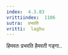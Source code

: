 ```yaml
---
index:  4.3.83
vrittiindex:  1106
sutra:  प्रभवति
vritti:  laghu 
---
```


हिमवतः प्रभवति हैमवती गङ्गा..

